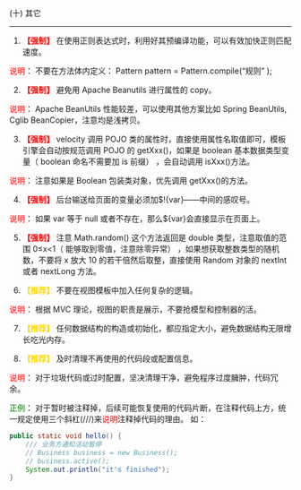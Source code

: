 (十) 其它

---

1. **<font color=#FF0000>【强制】</font>**  在使用正则表达式时，利用好其预编译功能，可以有效加快正则匹配速度。

<font color=#FF0000>说明</font>： 不要在方法体内定义： Pattern pattern = Pattern.compile(“规则” );


2. **<font color=#FF0000>【强制】</font>**  避免用 Apache Beanutils 进行属性的 copy。

<font color=#FF0000>说明</font>： Apache BeanUtils 性能较差，可以使用其他方案比如 Spring BeanUtils, Cglib BeanCopier，注意均是浅拷贝。


3. **<font color=#FF0000>【强制】</font>**  velocity 调用 POJO 类的属性时，直接使用属性名取值即可，模板引擎会自动按规范调用 POJO 的 getXxx()，如果是 boolean 基本数据类型变量（ boolean 命名不需要加 is 前缀） ，会自动调用 isXxx()方法。

<font color=#FF0000>说明</font>： 注意如果是 Boolean 包装类对象，优先调用 getXxx()的方法。


4. **<font color=#FF0000>【强制】</font>**  后台输送给页面的变量必须加$!{var}——中间的感叹号。

<font color=#FF0000>说明</font>： 如果 var 等于 null 或者不存在，那么${var}会直接显示在页面上。


5. **<font color=#FF0000>【强制】</font>**  注意 Math.random() 这个方法返回是 double 类型，注意取值的范围 0≤x<1（ 能够取到零值，注意除零异常） ，如果想获取整数类型的随机数，不要将 x 放大 10 的若干倍然后取整，直接使用 Random 对象的 nextInt 或者 nextLong 方法。


6. **<font COLOR=#FFD700>【推荐】</font>** 不要在视图模板中加入任何复杂的逻辑。

<font color=#FF0000>说明</font>： 根据 MVC 理论，视图的职责是展示，不要抢模型和控制器的活。


7. **<font COLOR=#FFD700>【推荐】</font>** 任何数据结构的构造或初始化，都应指定大小，避免数据结构无限增长吃光内存。


8. **<font COLOR=#FFD700>【推荐】</font>** 及时清理不再使用的代码段或配置信息。

<font color=#FF0000>说明</font>： 对于垃圾代码或过时配置，坚决清理干净，避免程序过度臃肿，代码冗余。

<font color=#008000>正例</font>： 对于暂时被注释掉，后续可能恢复使用的代码片断，在注释代码上方，统一规定使用三个斜杠(///)来<font color=#FF0000>说明</font>注释掉代码的理由。 如：

```java
public static void hello() {
    /// 业务方通知活动暂停
    // Business business = new Business();
    // business.active();
    System.out.println("it's finished");
}
```